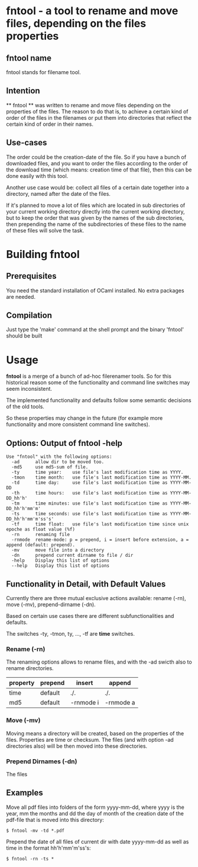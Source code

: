 # fntool - a tool to rename and move files, depending on the files properties

## fntool name
fntool stands for filename tool.

## Intention
** fntool **
was written to rename and move files depending on the properties
of the files.
The reason to do that is, to achieve a certain kind of order of the files in
the filenames or put them into directories that reflect the certain kind of
order in their names.

## Use-cases
The order could be the creation-date of the file.
So if you have a bunch of downloaded files, and you want to order the files
according to the order of the download time (which means: creation time of
that file), then this can be done easily with this tool.

Another use case would be: collect all files of a certain date together into a
directory, named after the date of the files.

If it's planned to move a lot of files which are located in sub directories of
your current working directory directly into the current working directory, but
to keep the order that was given by the names of the sub directories, then
prepending the name of the subdirectories of these files to the name of these
files will solve the task.


# Building fntool

## Prerequisites
You need the standard installation of OCaml installed.
No extra packages are needed.

## Compilation
Just type the 'make' command at the shell prompt and the binary 'fntool' should be built



# Usage

**fntool** is a merge of a bunch of ad-hoc filerenamer tools.
So for this historical reason some of the functionality and command line
switches may seem inconsistent.

The implemented functionality and defaults follow some semantic decisions
of the old tools.

So these properties may change in the future (for example more functionality
and more consistent command line switches).


## Options: Output of **fntool -help**

    Use "fntool" with the following options:
      -ad      allow dir to be moved too.
      -md5     use md5-sum of file.
      -ty      time year:    use file's last modification time as YYYY.
      -tmon    time month:   use file's last modification time as YYYY-MM.
      -td      time day:     use file's last modification time as YYYY-MM-DD
      -th      time hours:   use file's last modification time as YYYY-MM-DD_hh'h'
      -tm      time minutes: use file's last modification time as YYYY-MM-DD_hh'h'mm'm'
      -ts      time seconds: use file's last modification time as YYYY-MM-DD_hh'h'mm'm'ss's'
      -tf      time float:   use file's last modification time since unix epoche as float value (%f)
      -rn      renaming file
      -rnmode  rename-mode: p = prepend, i = insert before extension, a = append (default: prepend).
      -mv      move file into a directory
      -dn      prepend current dirname to file / dir
      -help    Display this list of options
      --help   Display this list of options

## Functionality in Detail, with Default Values

Currently there are three mutual exclusive actions available: rename (-rn), move (-mv), prepend-dirname (-dn).

Based on certain use cases there are different subfunctionalities and defaults.


The switches -ty, -tmon, ty, ..., -tf are **time** switches.


### Rename (-rn)

The renaming options allows to rename files, and with the -ad swicth also to rename directories.

|  property  |  prepend  |  insert    |  append    |
|  ------  |  -------  |  ------    |  ------    |
|  time    |  default  |  ./.       |  ./.       |
|  md5     |  default  |  -rnmode i |  -rnmode a |


### Move (-mv)

Moving means a directory will be created, based on the properties
of the files. Properties are time or checksum.
The files (and with option -ad directories also) will be then moved into these directories.


### Prepend Dirnames (-dn)

The files



## Examples

Move all pdf files into folders of the form yyyy-mm-dd,
where yyyy is the year, mm the months and dd the day of month of the creation date of
the pdf-file that is moved into this directory:

    $ fntool -mv -td *.pdf

Prepend the date of all files of current dir with date yyyy-mm-dd as well as time
in the format hh'h'mm'm'ss's:

    $ fntool -rn -ts *

